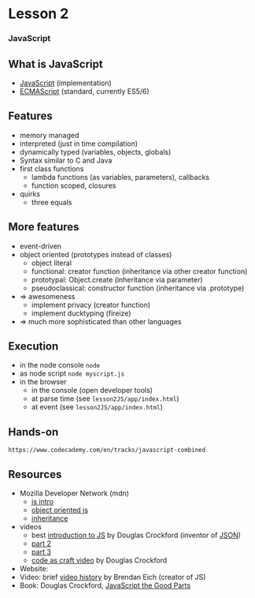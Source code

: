 # Lesson 2
### JavaScript



## What is JavaScript

- [JavaScript](https://developer.mozilla.org/en-US/docs/Web/JavaScript) (implementation)
- [ECMAScript](https://developer.mozilla.org/en-US/docs/Web/JavaScript/Language_Resources) (standard, currently ES5/6)



## Features

- memory managed
- interpreted (just in time compilation)
- dynamically typed (variables, objects, globals)
- Syntax similar to C and Java
- first class functions
  - lambda functions (as variables, parameters), callbacks
  - function scoped, closures
- quirks
  - three equals



## More features

- event-driven
- object oriented (prototypes instead of classes)
  - object literal
  - functional: creator function (inheritance via other creator function)
  - prototypal: Object.create (inheritance via parameter)
  - pseudoclassical: constructor function (inheritance via .prototype)
- => awesomeness
  - implement privacy (creator function)
  - implement ducktyping (fireize)
- => much more sophisticated than other languages



## Execution

- in the node console `node`
- as node script `node myscript.js`
- in the browser
  - in the console (open developer tools)
  - at parse time (see `lesson2JS/app/index.html`)
  - at event (see `lesson2JS/app/index.html`)



## Hands-on

```
https://www.codecademy.com/en/tracks/javascript-combined
```



## Resources
- Mozilla Developer Network (mdn)
  - [js intro](https://developer.mozilla.org/en-US/docs/Web/JavaScript/A_re-introduction_to_JavaScript)
  - [object oriented js](https://developer.mozilla.org/en-US/docs/Web/JavaScript/Introduction_to_Object-Oriented_JavaScript)
  - [inheritance](https://developer.mozilla.org/en-US/docs/Web/JavaScript/Inheritance_and_the_prototype_chain)
- videos
  - best [introduction to JS](https://www.youtube.com/watch?v=v2ifWcnQs6M) by Douglas Crockford (inventor of [JSON](https://en.wikipedia.org/wiki/JSON))
  - [part 2](https://www.youtube.com/watch?v=Y2Y0U-2qJMs)
  - [part 3](https://www.youtube.com/watch?v=DwYPG6vreJg)
  - [code as craft video](http://original.livestream.com/etsy/video?clipId=pla_1463e546-47ed-4a93-b59a-bd52b236e8b8) by Douglas Crockford
- Website:
- Video: brief [video history](https://brendaneich.com/2010/07/a-brief-history-of-javascript/) by Brendan Eich (creator of JS)
- Book: Douglas Crockford, [JavaScript the Good Parts](http://www.amazon.de/JavaScript-Parts-Working-Shallow-Grain/dp/0596517742)  
